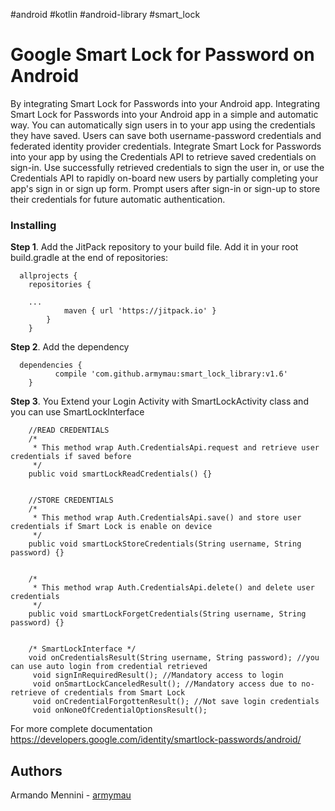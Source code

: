#android #kotlin #android-library #smart_lock

# Google Smart Lock for Password on Android

By integrating Smart Lock for Passwords into your Android app.
Integrating Smart Lock for Passwords into your Android app in a simple and automatic way.
You can automatically sign users in to your app using the credentials they have saved. Users can save both username-password credentials and federated identity provider credentials.
Integrate Smart Lock for Passwords into your app by using the Credentials API to retrieve saved credentials on sign-in. Use successfully retrieved credentials to sign the user in, or use the Credentials API to rapidly on-board new users by partially completing your app's sign in or sign up form. Prompt users after sign-in or sign-up to store their credentials for future automatic authentication.


### Installing

**Step 1**. Add the JitPack repository to your build file.
Add it in your root build.gradle at the end of repositories:
 
```
  allprojects {
  	repositories {
		
    ...
			maven { url 'https://jitpack.io' }
		}
	}
```

**Step 2**. Add the dependency

```	
  dependencies {
	      compile 'com.github.armymau:smart_lock_library:v1.6'
	}
```

**Step 3**. You Extend your Login Activity with SmartLockActivity class and you can use SmartLockInterface

```	
    //READ CREDENTIALS
    /*
     * This method wrap Auth.CredentialsApi.request and retrieve user credentials if saved before
     */
    public void smartLockReadCredentials() {}
    

    //STORE CREDENTIALS
    /*
     * This method wrap Auth.CredentialsApi.save() and store user credentials if Smart Lock is enable on device
     */
    public void smartLockStoreCredentials(String username, String password) {}
    

    /*
     * This method wrap Auth.CredentialsApi.delete() and delete user credentials
     */
    public void smartLockForgetCredentials(String username, String password) {}
    
    
    /* SmartLockInterface */
    void onCredentialsResult(String username, String password); //you can use auto login from credential retrieved
     void signInRequiredResult(); //Mandatory access to login
     void onSmartLockCanceledResult(); //Mandatory access due to no-retrieve of credentials from Smart Lock
     void onCredentialForgottenResult(); //Not save login credentials
     void onNoneOfCredentialOptionsResult();
```
   
For more complete documentation 
https://developers.google.com/identity/smartlock-passwords/android/

## Authors
Armando Mennini  - [armymau](https://github.com/armymau)
